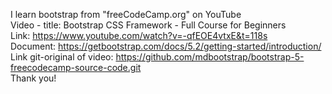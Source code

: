 I learn bootstrap from "freeCodeCamp.org" on YouTube  
Video - title: Bootstrap CSS Framework - Full Course for Beginners  
Link: https://www.youtube.com/watch?v=-qfEOE4vtxE&t=118s  
Document: https://getbootstrap.com/docs/5.2/getting-started/introduction/  
Link git-original of video: https://github.com/mdbootstrap/bootstrap-5-freecodecamp-source-code.git  
Thank you!

